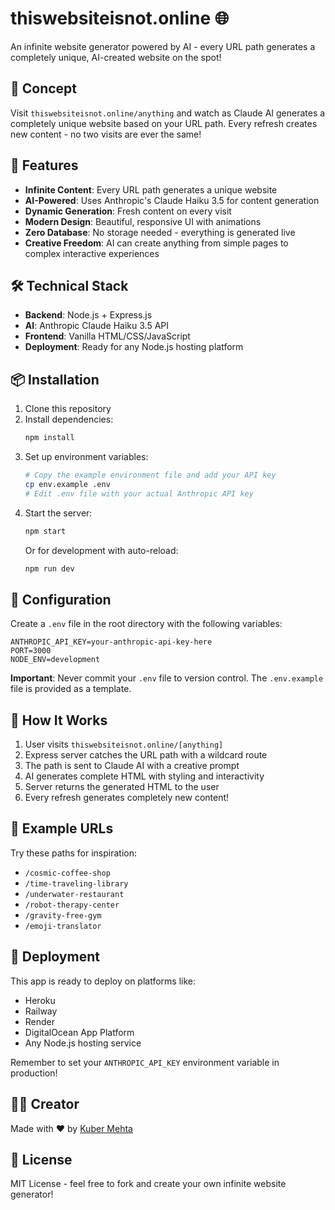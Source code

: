 # thiswebsiteisnot.online 🌐

An infinite website generator powered by AI - every URL path generates a completely unique, AI-created website on the spot!

## 🎯 Concept

Visit `thiswebsiteisnot.online/anything` and watch as Claude AI generates a completely unique website based on your URL path. Every refresh creates new content - no two visits are ever the same!

## 🚀 Features

- **Infinite Content**: Every URL path generates a unique website
- **AI-Powered**: Uses Anthropic's Claude Haiku 3.5 for content generation
- **Dynamic Generation**: Fresh content on every visit
- **Modern Design**: Beautiful, responsive UI with animations
- **Zero Database**: No storage needed - everything is generated live
- **Creative Freedom**: AI can create anything from simple pages to complex interactive experiences

## 🛠️ Technical Stack

- **Backend**: Node.js + Express.js
- **AI**: Anthropic Claude Haiku 3.5 API
- **Frontend**: Vanilla HTML/CSS/JavaScript
- **Deployment**: Ready for any Node.js hosting platform

## 📦 Installation

1. Clone this repository
2. Install dependencies:
   ```bash
   npm install
   ```
3. Set up environment variables:
   ```bash
   # Copy the example environment file and add your API key
   cp env.example .env
   # Edit .env file with your actual Anthropic API key
   ```
4. Start the server:
   ```bash
   npm start
   ```
   Or for development with auto-reload:
   ```bash
   npm run dev
   ```

## 🔧 Configuration

Create a `.env` file in the root directory with the following variables:

```env
ANTHROPIC_API_KEY=your-anthropic-api-key-here
PORT=3000
NODE_ENV=development
```

**Important**: Never commit your `.env` file to version control. The `.env.example` file is provided as a template.

## 🌟 How It Works

1. User visits `thiswebsiteisnot.online/[anything]`
2. Express server catches the URL path with a wildcard route
3. The path is sent to Claude AI with a creative prompt
4. AI generates complete HTML with styling and interactivity
5. Server returns the generated HTML to the user
6. Every refresh generates completely new content!

## 🎨 Example URLs

Try these paths for inspiration:
- `/cosmic-coffee-shop`
- `/time-traveling-library`
- `/underwater-restaurant`
- `/robot-therapy-center`
- `/gravity-free-gym`
- `/emoji-translator`

## 🚀 Deployment

This app is ready to deploy on platforms like:
- Heroku
- Railway
- Render
- DigitalOcean App Platform
- Any Node.js hosting service

Remember to set your `ANTHROPIC_API_KEY` environment variable in production!

## 👨‍💻 Creator

Made with ❤️ by [Kuber Mehta](https://kuber.studio)

## 📄 License

MIT License - feel free to fork and create your own infinite website generator!
